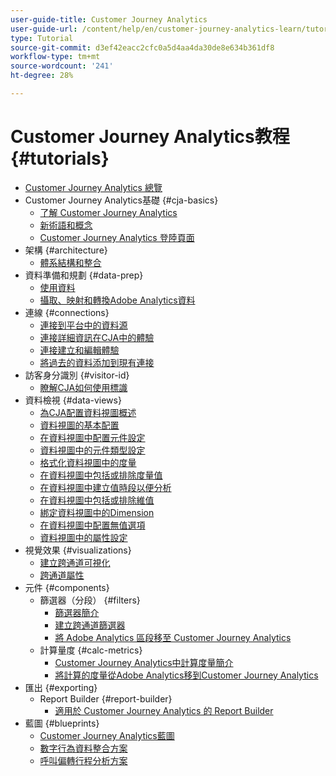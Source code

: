 ```yaml
---
user-guide-title: Customer Journey Analytics
user-guide-url: /content/help/en/customer-journey-analytics-learn/tutorials/overview.html
type: Tutorial
source-git-commit: d3ef42eacc2cfc0a5d4aa4da30de8e634b361df8
workflow-type: tm+mt
source-wordcount: '241'
ht-degree: 28%

---
```



# Customer Journey Analytics教程 {#tutorials}

+ [Customer Journey Analytics 總覽](overview.md)
+ Customer Journey Analytics基礎 {#cja-basics}
   + [了解 Customer Journey Analytics](cja-basics/understanding-customer-journey-analytics.md)
   + [新術語和概念](cja-basics/new-terms-and-concepts-in-cja.md)
   + [Customer Journey Analytics 登陸頁面](cja-basics/customer-journey-analytics-landing-page.md)
+ 架構 {#architecture}
   + [體系結構和整合](architecture/architecture-and-integrations-of-cja.md)
+ 資料準備和規劃 {#data-prep}
   + [使用資料](data-prep/working-with-data-in-cja.md)
   + [攝取、映射和轉換Adobe Analytics資料](data-prep/ingest-map-and-transform-adobe-analytics-data.md)
+ 連線 {#connections}
   + [連接到平台中的資料源](connections/connecting-customer-journey-analytics-to-data-sources-in-platform.md)
   + [連接詳細資訊在CJA中的體驗](connections/connections-details-experience-in-cja.md)
   + [連接建立和編輯體驗](connections/cja-connections-creation-and-edit-experience.md)
   + [將過去的資料添加到現有連接](connections/add-past-data-to-an-existing-connection-in-cja.md)
+ 訪客身分識別 {#visitor-id}
   + [瞭解CJA如何使用標識](visitor-id/understanding-how-customer-journey-analytics-uses-identity.md)
+ 資料檢視 {#data-views}
   + [為CJA配置資料視圖概述](data-views/overview-of-configuring-data-views-for-cja.md)
   + [資料視圖的基本配置](data-views/basic-configuration-for-data-views.md)
   + [在資料視圖中配置元件設定](data-views/configuring-component-settings-in-data-views.md)
   + [資料視圖中的元件類型設定](data-views/component-type-settings-in-data-views.md)
   + [格式化資料視圖中的度量](data-views/formatting-metrics-in-data-views.md)
   + [在資料視圖中包括或排除度量值](data-views/include-or-exclude-metric-values-in-data-views.md)
   + [在資料視圖中建立值時段以便分析](data-views/creating-value-buckets-in-data-views-for-analysis.md)
   + [在資料視圖中包括或排除維值](data-views/include-or-exclude-dimension-values-in-data-views.md)
   + [綁定資料視圖中的Dimension](data-views/binding-dimensions-in-data-views.md)
   + [在資料視圖中配置無值選項](data-views/configure-no-value-options-in-data-views.md)
   + [資料視圖中的屬性設定](data-views/attribution-settings-in-data-views.md)
+ 視覺效果 {#visualizations}
   + [建立跨通道可視化](visualizations/creating-cross-channel-visualizations-in-customer-journey-analytics.md)
   + [跨通道屬性](visualizations/cross-channel-attribution-in-customer-journey-analytics.md)
+ 元件 {#components}
   + 篩選器（分段） {#filters}
      + [篩選器簡介](components/filters/introduction-to-filters-in-cja.md)
      + [建立跨通道篩選器](components/filters/creating-cross-channel-filters-in-customer-journey-analytics.md)
      + [將 Adobe Analytics 區段移至 Customer Journey Analytics](components/filters/moving-adobe-analytics-segments-to-customer-journey-analytics.md)
   + 計算量度 {#calc-metrics}
      + [Customer Journey Analytics中計算度量簡介](components/calc-metrics/introduction-to-calculated-metrics-in-customer-journey-analytics.md)
      + [將計算的度量從Adobe Analytics移到Customer Journey Analytics](components/calc-metrics/moving-your-calculated-metrics-from-adobe-analytics-to-customer-journey-analytics.md)
+ 匯出 {#exporting}
   + Report Builder {#report-builder}
      + [適用於 Customer Journey Analytics 的 Report Builder](exporting/report-builder/report-builder-for-customer-journey-analytics.md)
+ 藍圖 {#blueprints}
   + [Customer Journey Analytics藍圖](https://experienceleague.adobe.com/docs/blueprints-learn/architecture/customer-journey-analytics/overview.html)
   + [數字行為資料整合方案](https://experienceleague.adobe.com/docs/blueprints-learn/architecture/customer-journey-analytics/digital-behavioral-data-consolidation.html)
   + [呼叫偏轉行程分析方案](https://experienceleague.adobe.com/docs/blueprints-learn/architecture/customer-journey-analytics/call-deflect.html?lang=zh-Hant#customer-journey-analytics)
